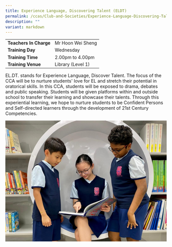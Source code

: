 ```yaml
---
title: Experience Language, Discovering Talent (ELDT)
permalink: /ccas/Club-and-Societies/Experience-Language-Discovering-Talent-ELDT/
description: ""
variant: markdown
---
```

| |  | 
| -------- | -------- | 
| **Teachers In Charge**     | Mr Hoon Wei Sheng    | 
|**Training Day**|Wednesday
|**Training Time**|2.00pm to 4.00pm
|**Training Venue**|Library (Level 1)

EL.DT. stands for Experience Language, Discover Talent. The focus of the CCA will be to nurture students' love for EL and stretch their potential in oratorical skills. In this CCA, students will be exposed to drama, debates and public speaking. Students will be given platforms within and outside school to transfer their learning and showcase their talents. Through this experiential learning, we hope to nurture students to be Confident Persons and Self-directed learners through the development of 21st Century Competencies.

![](/images/eldt.jpeg)